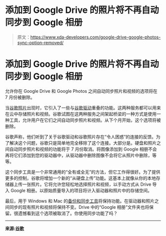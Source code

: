 # 添加到 Google Drive 的照片将不再自动同步到 Google 相册

> 原文：<https://www.xda-developers.com/google-drive-google-photos-sync-option-removed/>

# 添加到 Google Drive 的照片将不再自动同步到 Google 相册

允许你在 Google Drive 和 Google Photos 之间自动同步照片和视频的选项将在 7 月份被删除。

当[谷歌照片](https://www.xda-developers.com/google-photos-dark-theme-roll-out/)出现时，它引入了一些与[谷歌驱动](https://www.xda-developers.com/google-drive-dark-theme-android-q/)重叠的功能。这两种服务都可以用来在云中存储照片和视频。谷歌试图在这两种服务之间架起桥梁的一种方式是使用一种工具，允许用户在它们之间自动同步照片和视频。从下个月开始，这个选项将被删除。

谷歌声称，他们听到了关于谷歌驱动和谷歌照片存在“令人困惑”的连接的反馈。为了解决这个问题，谷歌只是简单地完全移除了这个连接。大部分是。硬盘和照片之间自动同步照片和视频的功能将于 7 月份取消。将图像添加到 Google 相册不会再将它们添加到您的驱动器中，从驱动器中删除图像不会将它从照片中删除，等等。

这个同步工具是一个非常通用的“全有或全无”的方法，但它工作得很好。为了提供更多的控制，谷歌将增加一个新的“从硬盘上传”功能。这基本上就像从你的本地存储器上传一张照片。它将允许您轻松地选择照片和视频，以手动方式从 Drive 导入 Google 相册。以原始质量导入的项目将计入驱动器和照片中的存储空间。

最后，用于 Windows 和 Mac 的[备份和同步工具](https://photos.google.com/apps)将保持功能。在驱动器和照片之间同步的现有照片和视频将保持不变。Drive 中的“Google 相册”文件夹也将保留。很遗憾看到这个选项被取消了。你使用同步功能了吗？

* * *

**来源:[谷歌](https://blog.google/products/photos/simplifying-google-photos-and-google-drive/)**